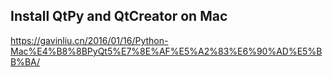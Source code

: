 ## Install QtPy and QtCreator on Mac
https://gavinliu.cn/2016/01/16/Python-Mac%E4%B8%8BPyQt5%E7%8E%AF%E5%A2%83%E6%90%AD%E5%BB%BA/
